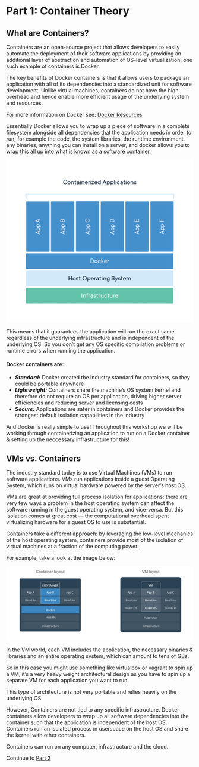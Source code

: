 # Part 1: Container Theory

## What are Containers?

Containers are an open-source project that allows developers to easily automate the deployment of their software applications by providing an additional layer of abstraction and automation of OS-level virtualization, one such example of containers is Docker.

The key benefits of Docker containers is that it allows users to package an application with all of its dependencies into a standardized unit for software development. Unlike virtual machines, containers do not have the high overhead and hence enable more efficient usage of the underlying system and resources. 

For more information on Docker see: [Docker Resources](https://www.docker.com/resources/what-container)

Essentially Docker allows you to wrap up a piece of software in a complete filesystem alongside all dependencies that the application needs in order to run; for example the code, the system libraries, the runtime environment, any binaries, anything you can install on a server, and docker allows you to wrap this all up into what is known as a software container.

![alt text](../../InstructorNotes/Images/container-what-is-container.png)

This means that it guarantees the application will run the exact same regardless of the underlying infrastructure and is independent of the underlying OS. So you don’t get any OS specific compilation problems or runtime errors when running the application.

#### Docker containers are:

* ___Standard:___ Docker created the industry standard for containers, so they could be portable anywhere
* ___Lightweight:___ Containers share the machine’s OS system kernel and therefore do not require an OS per application, driving higher server efficiencies and reducing server and licensing costs
* ___Secure:___ Applications are safer in containers and Docker provides the strongest default isolation capabilities in the industry

And Docker is really simple to use! Throughout this workshop we will be working through containerizing an application to
run on a Docker container & setting up the neccessary infrastructure for this!

## VMs vs. Containers

The industry standard today is to use Virtual Machines (VMs) to run software applications. VMs run applications inside a guest Operating System, which runs on virtual hardware powered by the server’s host OS.

VMs are great at providing full process isolation for applications: there are very few ways a problem in the host operating system can affect the software running in the guest operating system, and vice-versa. But this isolation comes at great cost — the computational overhead spent virtualizing hardware for a guest OS to use is substantial.

Containers take a different approach: by leveraging the low-level mechanics of the host operating system, containers provide most of the isolation of virtual machines at a fraction of the computing power.

For example, take a look at the image below:

![alt text](../../InstructorNotes/Images/docker_vm_1.png "VMs vs. Containers")

In the VM world, each VM includes the application, the necessary binaries & libraries and an entire operating system, which can amount to tens of GBs.

So in this case you might use something like virtualbox or vagrant to spin up a VM, it’s a very heavy weight architectural design as you have to spin up a separate VM for each application you want to run.

This type of architecture is not very portable and relies heavily on the underlying OS.

However, Containers are not tied to any specific infrastructure. Docker containers allow developers to wrap up all software dependencies into the container such that the application is independent of the host OS. Containers run an isolated process in userspace on the host OS and share the kernel with other containers. 

Containers can run on any computer, infrastructure and the cloud.

Continue to [Part 2](Part2.md)
